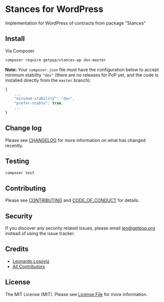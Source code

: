 # Stances for WordPress

<!--
[![Latest Version on Packagist][ico-version]][link-packagist]
[![Software License][ico-license]](LICENSE.md)
[![Build Status][ico-travis]][link-travis]
[![Coverage Status][ico-scrutinizer]][link-scrutinizer]
[![Quality Score][ico-code-quality]][link-code-quality]
[![Total Downloads][ico-downloads]][link-downloads]
-->

Implementation for WordPress of contracts from package "Stances"

## Install

Via Composer

``` bash
composer require getpop/stances-wp dev-master
```

**Note:** Your `composer.json` file must have the configuration below to accept minimum stability `"dev"` (there are no releases for PoP yet, and the code is installed directly from the `master` branch):

```javascript
{
    ...
    "minimum-stability": "dev",
    "prefer-stable": true,
    ...
}
```

<!--
## Usage

``` php
```
-->

## Change log

Please see [CHANGELOG](CHANGELOG.md) for more information on what has changed recently.

## Testing

``` bash
composer test
```

## Contributing

Please see [CONTRIBUTING](CONTRIBUTING.md) and [CODE_OF_CONDUCT](CODE_OF_CONDUCT.md) for details.

## Security

If you discover any security related issues, please email leo@getpop.org instead of using the issue tracker.

## Credits

- [Leonardo Losoviz][link-author]
- [All Contributors][link-contributors]

## License

The MIT License (MIT). Please see [License File](LICENSE.md) for more information.

[ico-version]: https://img.shields.io/packagist/v/getpop/stances-wp.svg?style=flat-square
[ico-license]: https://img.shields.io/badge/license-MIT-brightgreen.svg?style=flat-square
[ico-travis]: https://img.shields.io/travis/getpop/stances-wp/master.svg?style=flat-square
[ico-scrutinizer]: https://img.shields.io/scrutinizer/coverage/g/getpop/stances-wp.svg?style=flat-square
[ico-code-quality]: https://img.shields.io/scrutinizer/g/getpop/stances-wp.svg?style=flat-square
[ico-downloads]: https://img.shields.io/packagist/dt/getpop/stances-wp.svg?style=flat-square

[link-packagist]: https://packagist.org/packages/getpop/stances-wp
[link-travis]: https://travis-ci.org/getpop/stances-wp
[link-scrutinizer]: https://scrutinizer-ci.com/g/getpop/stances-wp/code-structure
[link-code-quality]: https://scrutinizer-ci.com/g/getpop/stances-wp
[link-downloads]: https://packagist.org/packages/getpop/stances-wp
[link-author]: https://github.com/leoloso
[link-contributors]: ../../contributors
